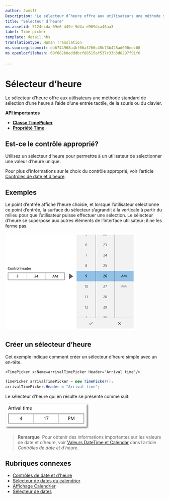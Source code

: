 ```yaml
---
author: Jwmsft
Description: "Le sélecteur d’heure offre aux utilisateurs une méthode standard de sélection d’une heure à l’aide d’une entrée tactile, de la souris ou du clavier."
title: "Sélecteur d’heure"
ms.assetid: 5124ecda-09e6-449e-9d4a-d969dca46aa3
label: Time picker
template: detail.hbs
translationtype: Human Translation
ms.sourcegitcommit: eb6744968a4bf06a3766c45b73b428ad690edc06
ms.openlocfilehash: 69f682b0edddbcf88515af537c33b3d8297f91f0

---
```

# Sélecteur d’heure
<link rel="stylesheet" href="https://az835927.vo.msecnd.net/sites/uwp/Resources/css/custom.css"> 

Le sélecteur d’heure offre aux utilisateurs une méthode standard de sélection d’une heure à l’aide d’une entrée tactile, de la souris ou du clavier. 

<div class="important-apis" >
<b>API importantes</b><br/>
<ul>
<li><a href="https://msdn.microsoft.com/library/windows/apps/xaml/windows.ui.xaml.controls.timepicker.aspx"><strong>Classe TimePicker</strong></a></li>
<li><a href="https://msdn.microsoft.com/library/windows/apps/xaml/windows.ui.xaml.controls.timepicker.time.aspx"><strong>Propriété Time</strong></a></li>
</ul>

</div>
</div>




## Est-ce le contrôle approprié?
Utilisez un sélecteur d’heure pour permettre à un utilisateur de sélectionner une valeur d’heure unique.

Pour plus d’informations sur le choix du contrôle approprié, voir l’article [Contrôles de date et d’heure](date-and-time.md).

## Exemples

Le point d’entrée affiche l’heure choisie, et lorsque l’utilisateur sélectionne ce point d’entrée, la surface du sélecteur s’agrandit à la verticale à partir du milieu pour que l’utilisateur puisse effectuer une sélection. Le sélecteur d’heure se superpose aux autres éléments de l’interface utilisateur; il ne les ferme pas.

![Exemple de développement du sélecteur d’heure](images/controls_timepicker_expand.png)

## Créer un sélecteur d’heure

Cet exemple indique comment créer un sélecteur d’heure simple avec un en-tête.

```xaml
<TimePicker x:Name=arrivalTimePicker Header="Arrival time"/>
```

```csharp
TimePicker arrivalTimePicker = new TimePicker();
arrivalTimePicker.Header = "Arrival time";
```

Le sélecteur d’heure qui en résulte se présente comme suit:

![Exemple de sélecteur d’heure](images/time-picker-closed.png)

> **Remarque**&nbsp;&nbsp;Pour obtenir des informations importantes sur les valeurs de date et d’heure, voir [Valeurs DateTime et Calendar](date-and-time.md#datetime-and-calendar-values) dans l’article *Contrôles de date et d’heure*.



## Rubriques connexes

- [Contrôles de date et d’heure](date-and-time.md)
- [Sélecteur de dates du calendrier](calendar-date-picker.md)
- [Affichage Calendrier](calendar-view.md)
- [Sélecteur de dates](date-picker.md)



<!--HONumber=Aug16_HO3-->


